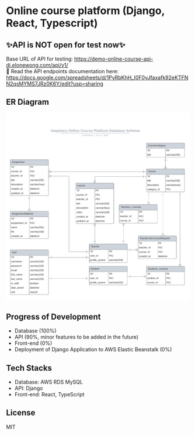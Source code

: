 # Online course platform (Django, React, Typescript)  
## ✨API is NOT open for test now✨
Base URL of API for testing: https://demo-online-course-api-dj.elonewong.com/api/v1/  
📄 Read the API endpoints documentation here: https://docs.google.com/spreadsheets/d/1PyRbKhH_I0F0yJfaxafk92eKTFNN2qsMYMS7JRz0K6Y/edit?usp=sharing  

## ER Diagram
![er-diagram.png](/online-course-platform-api/er-diagram.png?raw=true)

## Progress of Development

- Database (100%)
- API (90%, minor features to be added in the future)
- Front-end (0%)
- Deployment of Django Application to AWS Elastic Beanstalk (0%)

## Tech Stacks

- Database: AWS RDS MySQL
- API: Django
- Front-end: React, TypeScript

## License

MIT
